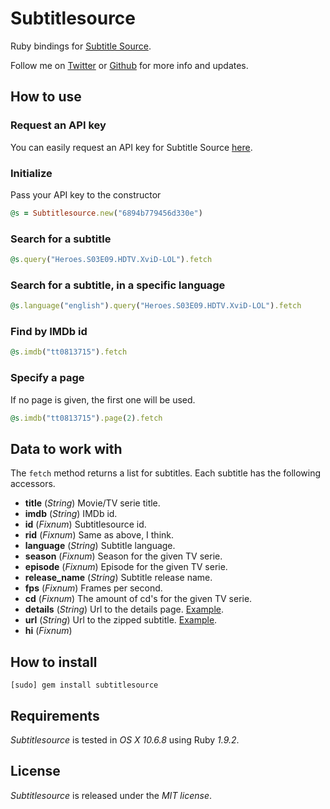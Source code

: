 # Subtitlesource

Ruby bindings for [Subtitle Source](http://www.subtitlesource.org/).

Follow me on [Twitter](http://twitter.com/linusoleander) or [Github](https://github.com/oleander/) for more info and updates.

## How to use

### Request an API key

You can easily request an API key for Subtitle Source [here](http://www.subtitlesource.org/help/contact).

### Initialize 

Pass your API key to the constructor

```` ruby
@s = Subtitlesource.new("6894b779456d330e")
````

### Search for a subtitle

```` ruby
@s.query("Heroes.S03E09.HDTV.XviD-LOL").fetch
````

### Search for a subtitle, in a specific language

```` ruby
@s.language("english").query("Heroes.S03E09.HDTV.XviD-LOL").fetch
````

### Find by IMDb id

```` ruby
@s.imdb("tt0813715").fetch
````

### Specify a page

If no page is given, the first one will be used.

```` ruby
@s.imdb("tt0813715").page(2).fetch
````

## Data to work with

The `fetch` method returns a list for subtitles. Each subtitle has the following accessors.

- **title** (*String*) Movie/TV serie title.
- **imdb** (*String*) IMDb id.
- **id** (*Fixnum*) Subtitlesource id.
- **rid** (*Fixnum*) Same as above, I think.
- **language** (*String*) Subtitle language.
- **season** (*Fixnum*) Season for the given TV serie.
- **episode** (*Fixnum*) Episode for the given TV serie.
- **release_name** (*String*) Subtitle release name.
- **fps** (*Fixnum*) Frames per second.
- **cd** (*Fixnum*) The amount of cd's for the given TV serie.
- **details** (*String*) Url to the details page. [Example](http://www.subtitlesource.org/subs/73538/Source.Code.(2011).DVDRip.XviD-MAXSPEED).
- **url** (*String*) Url to the zipped subtitle. [Example](http://www.subtitlesource.org/download/zip/73538).
- **hi** (*Fixnum*)

## How to install

    [sudo] gem install subtitlesource

## Requirements

*Subtitlesource* is tested in *OS X 10.6.8* using Ruby *1.9.2*.

## License

*Subtitlesource* is released under the *MIT license*.